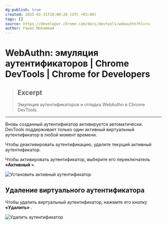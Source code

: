 ```yaml
---
dg-publish: true
created: 2025-01-31T18:00:28 (UTC +03:00)
tags: []
source: https://developer.chrome.com/docs/devtools/webauthn?hl=ru
author: Fawaz Mohammad
---
```


# WebAuthn: эмуляция аутентификаторов  |  Chrome DevTools  |  Chrome for Developers

> ## Excerpt
> Эмуляция аутентификаторов и отладка WebAuthn в Chrome DevTools.

---

Вновь созданный аутентификатор активируется автоматически. DevTools поддерживает только один активный виртуальный аутентификатор в любой момент времени.

Чтобы деактивировать аутентификацию, удалите текущий активный аутентификатор.

Чтобы активировать аутентификатор, выберите его переключатель **«Активный** ».

![Установить активный аутентификатор](https://developer.chrome.com/static/docs/devtools/webauthn/image/set-active-authenticator-678d8cbd9fdcd.png?hl=ru)

## Удаление виртуального аутентификатора

Чтобы удалить виртуальный аутентификатор, нажмите его кнопку **«Удалить»** .

![Удалить аутентификатор](https://developer.chrome.com/static/docs/devtools/webauthn/image/remove-authenticator-c30d855c11e5e.png?hl=ru) 